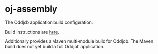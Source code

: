 # oj-assembly

The Oddjob application build configuration.

Build instructions are [here](http://rgordon.co.uk/oddjob/installing.html).

Additionally provides a Maven multi-module build for Oddjob. The Maven build does
not yet build a full Oddjob application. 
